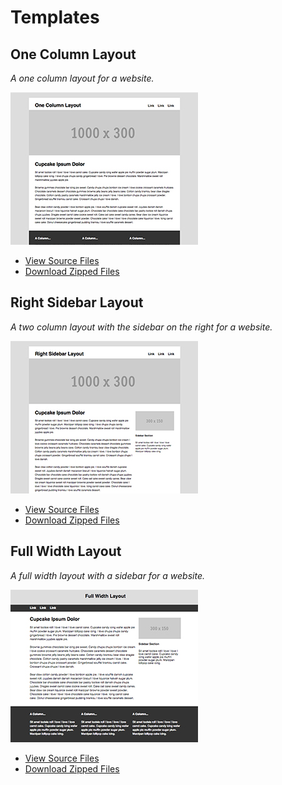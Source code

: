Templates
=========

One Column Layout
-----------------

*A one column layout for a website.*

![One Column Layout Screenshot](screenshots/one-column.jpg)

* [View Source Files](one-column/)
* [Download Zipped Files](one-column/one-column.zip)

Right Sidebar Layout
--------------------

*A two column layout with the sidebar on the right for a website.*

![Right Sidebar Layout Screenshot](screenshots/right-sidebar.jpg)

* [View Source Files](right-sidebar/)
* [Download Zipped Files](right-sidebar/right-sidebar.zip)

Full Width Layout
-----------------

*A full width layout with a sidebar for a website.*

![Full Width Layout Screenshot](screenshots/full-width.jpg)

* [View Source Files](full-width/)
* [Download Zipped Files](full-width/full-width.zip)